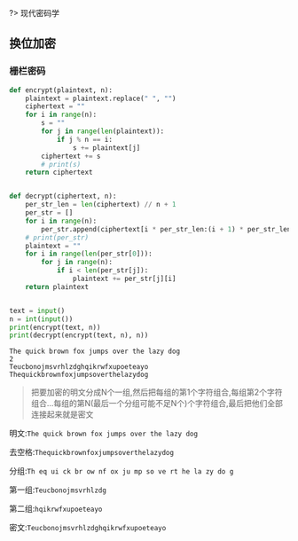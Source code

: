 ?> 现代密码学

## 换位加密

### 栅栏密码

```python
def encrypt(plaintext, n):
    plaintext = plaintext.replace(" ", "")
    ciphertext = ""
    for i in range(n):
        s = ""
        for j in range(len(plaintext)):
            if j % n == i:
                s += plaintext[j]
        ciphertext += s
        # print(s)
    return ciphertext


def decrypt(ciphertext, n):
    per_str_len = len(ciphertext) // n + 1
    per_str = []
    for i in range(n):
        per_str.append(ciphertext[i * per_str_len:(i + 1) * per_str_len])
    # print(per_str)
    plaintext = ""
    for i in range(len(per_str[0])):
        for j in range(n):
            if i < len(per_str[j]):
                plaintext += per_str[j][i]
    return plaintext


text = input()
n = int(input())
print(encrypt(text, n))
print(decrypt(encrypt(text, n), n))
```

```
The quick brown fox jumps over the lazy dog
2
Teucbonojmsvrhlzdghqikrwfxupoeteayo
Thequickbrownfoxjumpsoverthelazydog
```

>把要加密的明文分成N个一组,然后把每组的第1个字符组合,每组第2个字符组合...每组的第N(最后一个分组可能不足N个)个字符组合,最后把他们全部连接起来就是密文

明文:`The quick brown fox jumps over the lazy dog`

去空格:`Thequickbrownfoxjumpsoverthelazydog`

分组:`Th eq ui ck br ow nf ox ju mp so ve rt he la zy do g`

第一组:`Teucbonojmsvrhlzdg`

第二组:`hqikrwfxupoeteayo`

密文:`Teucbonojmsvrhlzdghqikrwfxupoeteayo`